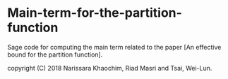 # Main-term-for-the-partition-function
Sage code for computing the main term related to the paper [An effective bound for the partition function].

copyright (C) 2018 Narissara Khaochim, Riad Masri and Tsai, Wei-Lun.
